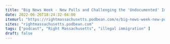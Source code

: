 ```yaml
---
title: "Big News Week - New Polls and Challenging the 'Undocumented' Immigrant Licenses Law"
date: 2022-06-26T18:24:32-04:00
itemurl: "https://rightmassachusetts.podbean.com/e/big-news-week-new-polls-and-challanging-the-undocumented-immigrant-licenses-law/"
sites: "rightmassachusetts.podbean.com"
tags: ["podcast", "Right Massachusetts", "illegal immigration" ]
draft: false
---
```


